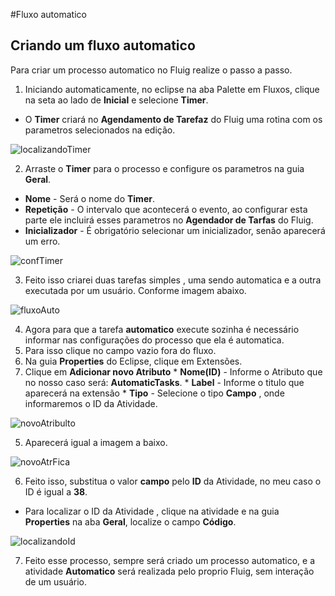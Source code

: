 #Fluxo automatico
## Criando um fluxo automatico

Para criar um processo automatico no Fluig realize o passo a passo.

1. Iniciando automaticamente, no eclipse na aba Palette em Fluxos, clique na seta ao lado de **Inicial** e selecione **Timer**.
  * O **Timer** criará no **Agendamento de Tarefaz** do Fluig uma rotina com os parametros selecionados na edição.
  
  ![localizandoTimer](https://github.com/robertoShimokawa/Fluig/blob/master/Fluxo%20Automatico/images/localizandoTimer_01.JPG)

2. Arraste o **Timer** para o processo e configure os parametros na guia **Geral**.
  * **Nome** - Será o nome do **Timer**.
  * **Repetição** - O intervalo que acontecerá o evento, ao configurar esta parte ele incluirá esses parametros no **Agendador de Tarfas** do Fluig.
  * **Inicializador** - É obrigatório selecionar um inicializador, senão aparecerá um erro.
  
  ![confTimer](https://github.com/robertoShimokawa/Fluig/blob/master/Fluxo%20Automatico/images/confTimer_02.JPG)

3. Feito isso criarei duas tarefas simples , uma sendo automatica e a outra executada por um usuário. Conforme imagem abaixo.
  
  ![fluxoAuto](https://github.com/robertoShimokawa/Fluig/blob/master/Fluxo%20Automatico/images/fluxoAuto_03.JPG)

4. Agora para que a tarefa **automatico** execute sozinha é necessário informar nas configurações do processo que ela é automatica.
  1. Para isso clique no campo vazio fora do fluxo.
  2. Na guia **Properties** do Eclipse, clique em Extensões.
  3. Clique em **Adicionar novo Atributo**
    * **Nome(ID)** - Informe o Atributo que no nosso caso será: **AutomaticTasks**.
    * **Label** - Informe o titulo que aparecerá na extensão
    * **Tipo** - Selecione o tipo **Campo** , onde informaremos o ID da Atividade.
  
  ![novoAtribulto](https://github.com/robertoShimokawa/Fluig/blob/master/Fluxo%20Automatico/images/nvAtrConf_04.JPG)

5. Aparecerá igual a imagem a baixo.
  
  ![novoAtrFica](https://github.com/robertoShimokawa/Fluig/blob/master/Fluxo%20Automatico/images/nvAtrFica_05.JPG)

6. Feito isso, substitua o valor **campo** pelo **ID** da Atividade, no meu caso o ID é igual a **38**.
  * Para localizar o ID da Atividade , clique na atividade e na guia **Properties** na aba **Geral**, localize o campo **Código**.
  
  ![localizandoId](https://github.com/robertoShimokawa/Fluig/blob/master/Fluxo%20Automatico/images/localizandoIdTask_06.JPG)

7. Feito esse processo, sempre será criado um processo automatico, e a atividade **Automatico** será realizada pelo proprio Fluig, sem interação de um usuário.